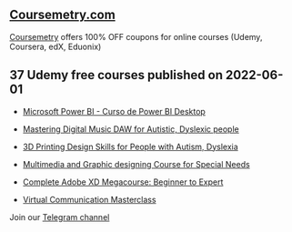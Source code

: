 ## [**Coursemetry.com**](https://coursemetry.com/)

[Coursemetry](https://coursemetry.com/) offers 100% OFF coupons for online courses (Udemy, Coursera, edX, Eduonix)

## **37 Udemy free courses published on 2022-06-01**

* [Microsoft Power BI - Curso de Power BI Desktop](https://coursemetry.com/microsoft-power-bi-curso-de-power-bi-desktop/)

* [Mastering Digital Music DAW for Autistic, Dyslexic people](https://coursemetry.com/mastering-digital-music-daw-for-autistic-dyslexic-people/)

* [3D Printing Design Skills for People with Autism, Dyslexia](https://coursemetry.com/3d-printing-design-skills-for-people-with-autism-dyslexia/)

* [Multimedia and Graphic designing Course for Special Needs](https://coursemetry.com/multimedia-and-graphic-designing-course-for-special-needs/)

* [Complete Adobe XD Megacourse: Beginner to Expert](https://coursemetry.com/complete-adobe-xd-megacourse-beginner-to-expert/)

* [Virtual Communication Masterclass](https://coursemetry.com/virtual-communication-masterclass/)


Join our [Telegram channel](https://t.me/coursemetry)